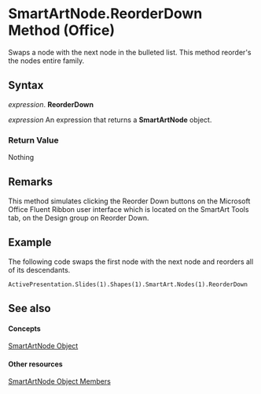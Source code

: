 
# SmartArtNode.ReorderDown Method (Office)

Swaps a node with the next node in the bulleted list. This method reorder's the nodes entire family.


## Syntax

 _expression_. **ReorderDown**

 _expression_ An expression that returns a **SmartArtNode** object.


### Return Value

Nothing


## Remarks

This method simulates clicking the Reorder Down buttons on the Microsoft Office Fluent Ribbon user interface which is located on the SmartArt Tools tab, on the Design group on Reorder Down.


## Example

The following code swaps the first node with the next node and reorders all of its descendants. 


```
ActivePresentation.Slides(1).Shapes(1).SmartArt.Nodes(1).ReorderDown
```


## See also


#### Concepts


[SmartArtNode Object](3987d02d-beb1-8ce0-acbb-3fc0a05b2341.md)
#### Other resources


[SmartArtNode Object Members](8472d586-87ed-2dd7-054b-e821f1738e3c.md)
